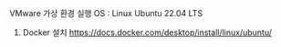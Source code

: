VMware 가상 환경 실행
OS : Linux Ubuntu 22.04 LTS 
1. Docker 설치
https://docs.docker.com/desktop/install/linux/ubuntu/

